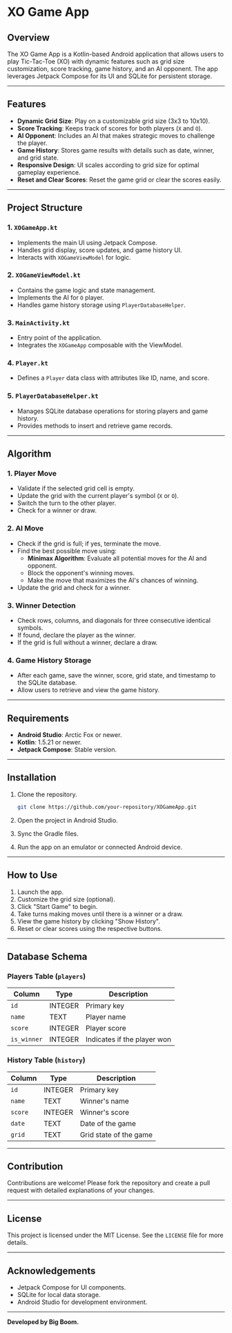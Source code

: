 # XO Game App

## Overview
The XO Game App is a Kotlin-based Android application that allows users to play Tic-Tac-Toe (XO) with dynamic features such as grid size customization, score tracking, game history, and an AI opponent. The app leverages Jetpack Compose for its UI and SQLite for persistent storage.

---

## Features
- **Dynamic Grid Size**: Play on a customizable grid size (3x3 to 10x10).
- **Score Tracking**: Keeps track of scores for both players (`X` and `O`).
- **AI Opponent**: Includes an AI that makes strategic moves to challenge the player.
- **Game History**: Stores game results with details such as date, winner, and grid state.
- **Responsive Design**: UI scales according to grid size for optimal gameplay experience.
- **Reset and Clear Scores**: Reset the game grid or clear the scores easily.

---

## Project Structure

### 1. **`XOGameApp.kt`**
   - Implements the main UI using Jetpack Compose.
   - Handles grid display, score updates, and game history UI.
   - Interacts with `XOGameViewModel` for logic.

### 2. **`XOGameViewModel.kt`**
   - Contains the game logic and state management.
   - Implements the AI for `O` player.
   - Handles game history storage using `PlayerDatabaseHelper`.

### 3. **`MainActivity.kt`**
   - Entry point of the application.
   - Integrates the `XOGameApp` composable with the ViewModel.

### 4. **`Player.kt`**
   - Defines a `Player` data class with attributes like ID, name, and score.

### 5. **`PlayerDatabaseHelper.kt`**
   - Manages SQLite database operations for storing players and game history.
   - Provides methods to insert and retrieve game records.

---

## Algorithm

### 1. **Player Move**
- Validate if the selected grid cell is empty.
- Update the grid with the current player's symbol (`X` or `O`).
- Switch the turn to the other player.
- Check for a winner or draw.

### 2. **AI Move**
- Check if the grid is full; if yes, terminate the move.
- Find the best possible move using:
  - **Minimax Algorithm**: Evaluate all potential moves for the AI and opponent.
  - Block the opponent's winning moves.
  - Make the move that maximizes the AI's chances of winning.
- Update the grid and check for a winner.

### 3. **Winner Detection**
- Check rows, columns, and diagonals for three consecutive identical symbols.
- If found, declare the player as the winner.
- If the grid is full without a winner, declare a draw.

### 4. **Game History Storage**
- After each game, save the winner, score, grid state, and timestamp to the SQLite database.
- Allow users to retrieve and view the game history.

---

## Requirements

- **Android Studio**: Arctic Fox or newer.
- **Kotlin**: 1.5.21 or newer.
- **Jetpack Compose**: Stable version.

---

## Installation

1. Clone the repository.
   ```bash
   git clone https://github.com/your-repository/XOGameApp.git
   ```

2. Open the project in Android Studio.

3. Sync the Gradle files.

4. Run the app on an emulator or connected Android device.

---

## How to Use

1. Launch the app.
2. Customize the grid size (optional).
3. Click "Start Game" to begin.
4. Take turns making moves until there is a winner or a draw.
5. View the game history by clicking "Show History".
6. Reset or clear scores using the respective buttons.

---

## Database Schema

### Players Table (`players`)
| Column       | Type    | Description                  |
|--------------|---------|------------------------------|
| `id`         | INTEGER | Primary key                 |
| `name`       | TEXT    | Player name                 |
| `score`      | INTEGER | Player score                |
| `is_winner`  | INTEGER | Indicates if the player won |

### History Table (`history`)
| Column       | Type    | Description                  |
|--------------|---------|------------------------------|
| `id`         | INTEGER | Primary key                 |
| `name`       | TEXT    | Winner's name               |
| `score`      | INTEGER | Winner's score              |
| `date`       | TEXT    | Date of the game            |
| `grid`       | TEXT    | Grid state of the game      |

---

## Contribution

Contributions are welcome! Please fork the repository and create a pull request with detailed explanations of your changes.

---

## License
This project is licensed under the MIT License. See the `LICENSE` file for more details.

---

## Acknowledgements
- Jetpack Compose for UI components.
- SQLite for local data storage.
- Android Studio for development environment.

---

**Developed by Big Boom.**

